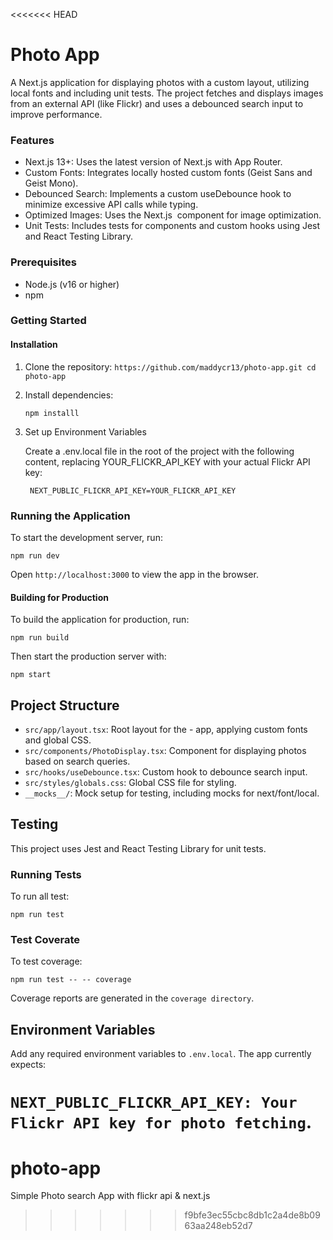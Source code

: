 <<<<<<< HEAD
# Photo App
A Next.js application for displaying photos with a custom layout, utilizing local fonts and including unit tests. The project fetches and displays images from an external API (like Flickr) and uses a debounced search input to improve performance.

### Features
- Next.js 13+: Uses the latest version of Next.js with App Router.
- Custom Fonts: Integrates locally hosted custom fonts (Geist Sans and Geist Mono).
- Debounced Search: Implements a custom useDebounce hook to minimize excessive API calls while typing.
- Optimized Images: Uses the Next.js <Image /> component for image optimization.
- Unit Tests: Includes tests for components and custom hooks using Jest and React Testing Library.

### Prerequisites
- Node.js (v16 or higher)
- npm 

### Getting Started

#### Installation

1. Clone the repository:
 `https://github.com/maddycr13/photo-app.git
   cd photo-app `

2. Install dependencies:

     ` npm installl `
3. Set up Environment Variables

    Create a .env.local file in the root of the project with the following content, replacing YOUR_FLICKR_API_KEY with your actual Flickr API key: 

   ` NEXT_PUBLIC_FLICKR_API_KEY=YOUR_FLICKR_API_KEY`


### Running the Application

To start the development server, run:

`npm run dev`

Open `http://localhost:3000` to view the app in the browser.

#### Building for Production
To build the application for production, run:

`npm run build`

Then start the production server with:

`npm start `

## Project Structure
- `src/app/layout.tsx`: Root layout for the - app, applying custom fonts and global CSS.
- `src/components/PhotoDisplay.tsx`: Component for displaying photos based on search queries.
- `src/hooks/useDebounce.tsx`: Custom hook to debounce search input.
- `src/styles/globals.css`: Global CSS file for styling.
- `__mocks__/`: Mock setup for testing, including mocks for next/font/local.

## Testing

This project uses Jest and React Testing Library for unit tests.

### Running Tests

To run all test: 
 
 `npm run test` 

### Test Coverate

To test coverage:

`npm run test -- -- coverage`

Coverage reports are generated in the `coverage directory`.

## Environment Variables
Add any required environment variables to `.env.local`. The app currently expects:

`NEXT_PUBLIC_FLICKR_API_KEY: Your Flickr API key for photo fetching`.
=======
# photo-app
Simple Photo search App with flickr api &amp; next.js 
>>>>>>> f9bfe3ec55cbc8db1c2a4de8b0963aa248eb52d7
